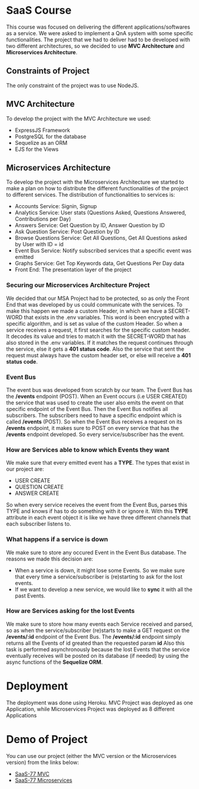 # SaaS Course
This course was focused on delivering the different applications/softwares as a service. We were asked to implement a QnA system with some specific functionalities. The project that we had to deliver had to be developed with two different architectures, so we decided to use **MVC Architecture** and **Microservices Architecture**.

## Constraints of Project
The only constraint of the project was to use NodeJS.

## MVC Architecture
To develop the project with the MVC Architecture we used:
* ExpressJS Framework
* PostgreSQL for the database
* Sequelize as an ORM
* EJS for the Views

## Microservices Architecture
To develop the project with the Microservices Architecture we started to make a plan on how to distribute the different functionalities of the project to different services. The distribution of functionalities to services is:
* Accounts Service: Signin, Signup
* Analytics Service: User stats (Questions Asked, Questions Answered, Contributions per Day)
* Answers Service: Get Question by ID, Answer Question by ID
* Ask Question Service: Post Question by ID
* Browse Questions Service: Get All Questions, Get All Questions asked by User with ID = id
* Event Bus Service: Notify subscribed services that a specific event was emitted
* Graphs Service: Get Top Keywords data, Get Questions Per Day data
* Front End: The presentation layer of the project

### Securing our Microservices Architecture Project
We decided that our MSA Project had to be protected, so as only the Front End that was developed by us could communicate with the services.
To make this happen we made a custom Header, in which we have a SECRET-WORD that exists in the .env variables. This word is been encrypted with a specific algorithm, and is set as value of the custom Header. So when a service receives a request, it first searches for the specific custom header. It decodes its value and tries to match it with the SECRET-WORD that has also stored in the .env variables. If it matches the request continues through the service, else it gets a **401 status code**. Also the service that sent the request must always have the custom header set, or else will receive a **401 status code**.

### Event Bus
The event bus was developed from scratch by our team. The Event Bus has the **/events** endpoint (POST). When an Event occurs (i.e USER CREATED) the service that was used to create the user also emits the event on that specific endpoint of the Event Bus. Then the Event Bus notifies all subscribers.
The subscribers need to have a specific endpoint which is called **/events** (POST). So when the Event Bus receives a request on its **/events** endpoint, it makes sure to POST on every service that has the **/events** endpoint developed. So every service/subscriber has the event.

### How are Services able to know which Events they want
We make sure that every emitted event has a **TYPE**. The types that exist in our project are:
* USER CREATE
* QUESTION CREATE
* ANSWER CREATE

So when every service receives the event from the Event Bus, parses this TYPE and knows if has to do something with it or ignore it. With this **TYPE** attribute in each event object it is like we have three different channels that each subscriber listens to.

### What happens if a service is down
We make sure to store any occured Event in the Event Bus database. 
The reasons we made this decision are:
* When a service is down, it might lose some Events. So we make sure that every time a service/subscriber is (re)starting to ask for the lost events.
* If we want to develop a new service, we would like to **sync** it with all the past Events.

### How are Services asking for the **lost** Events
We make sure to store how many events each Service received and parsed, so as when the service/subscriber (re)starts to make a GET request on the **/events/:id** endpoint of the Event Bus.
The **/events/:id** endpoint simply returns all the Events of id greated than the requested param **id**
Also this task is performed asynchronously because the lost Events that the service eventually receives will be posted on its database (if needed) by using the async functions of the **Sequelize ORM**.  

# Deployment
The deployment was done using Heroku. 
MVC Project was deployed as one Application, while Microservices Project was deployed as 8 different Applications

# Demo of Project
You can use our project (either the MVC version or the Microservices version) from the links below:
* [SaaS-77 MVC](https://ancient-citadel-71271.herokuapp.com/)
* [SaaS-77 Microservices](https://peaceful-shore-77698.herokuapp.com/)

